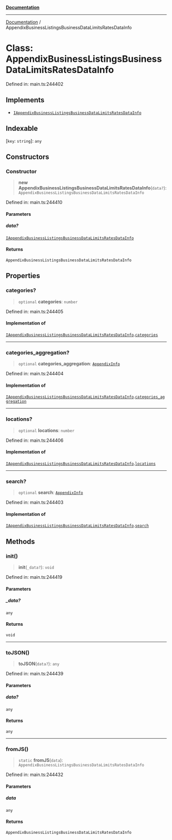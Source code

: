 [**Documentation**](../README.md)

***

[Documentation](../README.md) / AppendixBusinessListingsBusinessDataLimitsRatesDataInfo

# Class: AppendixBusinessListingsBusinessDataLimitsRatesDataInfo

Defined in: main.ts:244402

## Implements

- [`IAppendixBusinessListingsBusinessDataLimitsRatesDataInfo`](../interfaces/IAppendixBusinessListingsBusinessDataLimitsRatesDataInfo.md)

## Indexable

\[`key`: `string`\]: `any`

## Constructors

### Constructor

> **new AppendixBusinessListingsBusinessDataLimitsRatesDataInfo**(`data?`): `AppendixBusinessListingsBusinessDataLimitsRatesDataInfo`

Defined in: main.ts:244410

#### Parameters

##### data?

[`IAppendixBusinessListingsBusinessDataLimitsRatesDataInfo`](../interfaces/IAppendixBusinessListingsBusinessDataLimitsRatesDataInfo.md)

#### Returns

`AppendixBusinessListingsBusinessDataLimitsRatesDataInfo`

## Properties

### categories?

> `optional` **categories**: `number`

Defined in: main.ts:244405

#### Implementation of

[`IAppendixBusinessListingsBusinessDataLimitsRatesDataInfo`](../interfaces/IAppendixBusinessListingsBusinessDataLimitsRatesDataInfo.md).[`categories`](../interfaces/IAppendixBusinessListingsBusinessDataLimitsRatesDataInfo.md#categories)

***

### categories\_aggregation?

> `optional` **categories\_aggregation**: [`AppendixInfo`](AppendixInfo.md)

Defined in: main.ts:244404

#### Implementation of

[`IAppendixBusinessListingsBusinessDataLimitsRatesDataInfo`](../interfaces/IAppendixBusinessListingsBusinessDataLimitsRatesDataInfo.md).[`categories_aggregation`](../interfaces/IAppendixBusinessListingsBusinessDataLimitsRatesDataInfo.md#categories_aggregation)

***

### locations?

> `optional` **locations**: `number`

Defined in: main.ts:244406

#### Implementation of

[`IAppendixBusinessListingsBusinessDataLimitsRatesDataInfo`](../interfaces/IAppendixBusinessListingsBusinessDataLimitsRatesDataInfo.md).[`locations`](../interfaces/IAppendixBusinessListingsBusinessDataLimitsRatesDataInfo.md#locations)

***

### search?

> `optional` **search**: [`AppendixInfo`](AppendixInfo.md)

Defined in: main.ts:244403

#### Implementation of

[`IAppendixBusinessListingsBusinessDataLimitsRatesDataInfo`](../interfaces/IAppendixBusinessListingsBusinessDataLimitsRatesDataInfo.md).[`search`](../interfaces/IAppendixBusinessListingsBusinessDataLimitsRatesDataInfo.md#search)

## Methods

### init()

> **init**(`_data?`): `void`

Defined in: main.ts:244419

#### Parameters

##### \_data?

`any`

#### Returns

`void`

***

### toJSON()

> **toJSON**(`data?`): `any`

Defined in: main.ts:244439

#### Parameters

##### data?

`any`

#### Returns

`any`

***

### fromJS()

> `static` **fromJS**(`data`): `AppendixBusinessListingsBusinessDataLimitsRatesDataInfo`

Defined in: main.ts:244432

#### Parameters

##### data

`any`

#### Returns

`AppendixBusinessListingsBusinessDataLimitsRatesDataInfo`
